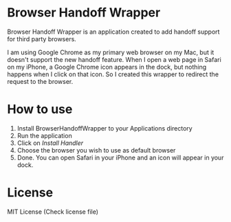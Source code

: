 # Browser Handoff Wrapper
Browser Handoff Wrapper is an application created to add handoff support for third party browsers.

I am using Google Chrome as my primary web browser on my Mac, but it doesn't support the new handoff feature. When I open a web page in Safari on my iPhone, a Google Chrome icon appears in the dock, but nothing happens when I click on that icon. So I created this wrapper to redirect the request to the browser.

# How to use

 1. Install BrowserHandoffWrapper to your Applications directory
 2. Run the application
 3. Click on *Install Handler*
 4. Choose the browser you wish to use as default browser
 5. Done. You can open Safari in your iPhone and an icon will appear in your dock.

# License
MIT License (Check license file)
